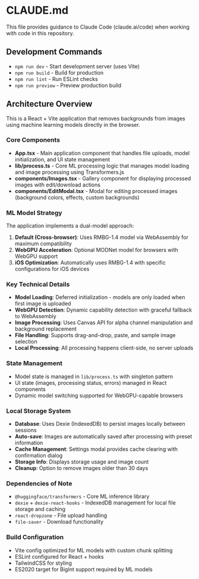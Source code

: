 # CLAUDE.md

This file provides guidance to Claude Code (claude.ai/code) when working with code in this repository.

## Development Commands

- `npm run dev` - Start development server (uses Vite)
- `npm run build` - Build for production
- `npm run lint` - Run ESLint checks
- `npm run preview` - Preview production build

## Architecture Overview

This is a React + Vite application that removes backgrounds from images using machine learning models directly in the browser.

### Core Components

- **App.tsx** - Main application component that handles file uploads, model initialization, and UI state management
- **lib/process.ts** - Core ML processing logic that manages model loading and image processing using Transformers.js
- **components/Images.tsx** - Gallery component for displaying processed images with edit/download actions
- **components/EditModal.tsx** - Modal for editing processed images (background colors, effects, custom backgrounds)

### ML Model Strategy

The application implements a dual-model approach:

1. **Default (Cross-browser)**: Uses RMBG-1.4 model via WebAssembly for maximum compatibility
2. **WebGPU Acceleration**: Optional MODNet model for browsers with WebGPU support
3. **iOS Optimization**: Automatically uses RMBG-1.4 with specific configurations for iOS devices

### Key Technical Details

- **Model Loading**: Deferred initialization - models are only loaded when first image is uploaded
- **WebGPU Detection**: Dynamic capability detection with graceful fallback to WebAssembly
- **Image Processing**: Uses Canvas API for alpha channel manipulation and background replacement
- **File Handling**: Supports drag-and-drop, paste, and sample image selection
- **Local Processing**: All processing happens client-side, no server uploads

### State Management

- Model state is managed in `lib/process.ts` with singleton pattern
- UI state (images, processing status, errors) managed in React components
- Dynamic model switching supported for WebGPU-capable browsers

### Local Storage System

- **Database**: Uses Dexie (IndexedDB) to persist images locally between sessions
- **Auto-save**: Images are automatically saved after processing with preset information
- **Cache Management**: Settings modal provides cache clearing with confirmation dialog
- **Storage Info**: Displays storage usage and image count
- **Cleanup**: Option to remove images older than 30 days

### Dependencies of Note

- `@huggingface/transformers` - Core ML inference library
- `dexie` + `dexie-react-hooks` - IndexedDB management for local file storage and caching
- `react-dropzone` - File upload handling
- `file-saver` - Download functionality

### Build Configuration

- Vite config optimized for ML models with custom chunk splitting
- ESLint configured for React + hooks
- TailwindCSS for styling
- ES2020 target for BigInt support required by ML models